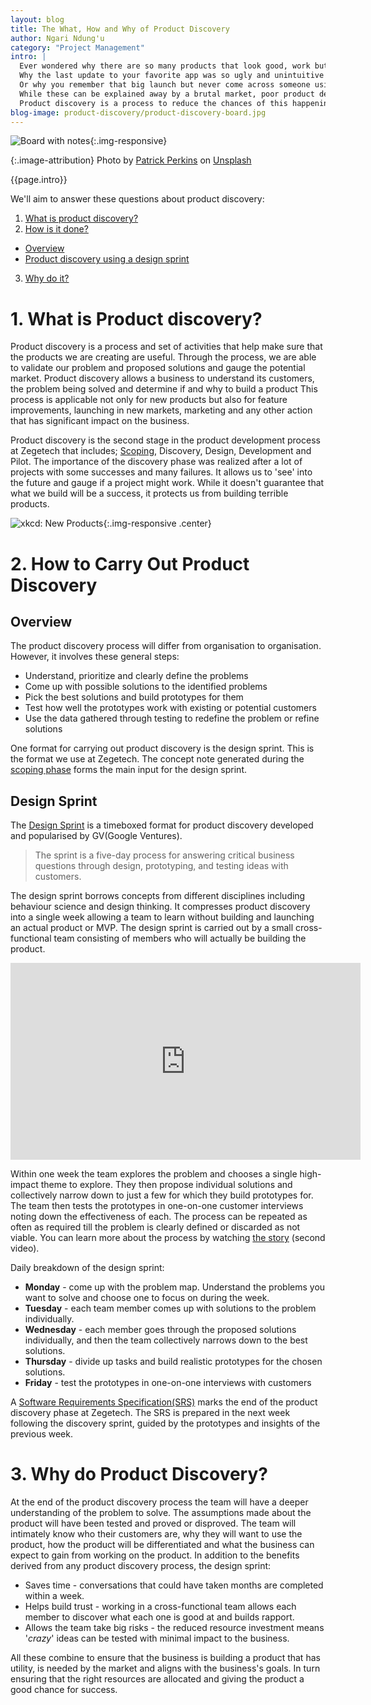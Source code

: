```yaml
---
layout: blog
title: The What, How and Why of Product Discovery
author: Ngari Ndung'u
category: "Project Management"
intro: |
  Ever wondered why there are so many products that look good, work but don't work well for you?
  Why the last update to your favorite app was so ugly and unintuitive you almost ditched it?
  Or why you remember that big launch but never come across someone using the product?
  While these can be explained away by a brutal market, poor product development plays a large part.
  Product discovery is a process to reduce the chances of this happening to you, and gives your product a better shot at success.
blog-image: product-discovery/product-discovery-board.jpg
---
```

![Board with notes](/assets/images/blog/{{page.blog-image}}){:.img-responsive}

{:.image-attribution}
<span>Photo by <a href="https://unsplash.com/photos/ETRPjvb0KM0?utm_source=unsplash&amp;utm_medium=referral&amp;utm_content=creditCopyText">Patrick Perkins</a> on <a href="/search/photos/brainstorm?utm_source=unsplash&amp;utm_medium=referral&amp;utm_content=creditCopyText">Unsplash</a></span>

{{page.intro}}

We'll aim to answer these questions about product discovery:
1. [What is product discovery?](#1-product-discovery)
2. [How is it done?](#2-how-to-carry-out-product-discovery)
  - [Overview](#overview)
  - [Product discovery using a design sprint](#design-sprint)
3. [Why do it?](#3-why-do-product-discovery)

# 1. What is Product discovery?

Product discovery is a process and set of activities that help make sure that the products we are creating are useful.
Through the process, we are able to validate our problem and proposed solutions and gauge the potential market.
Product discovery allows a business to understand its customers, the problem being solved and determine if and why to build a product
This process is applicable not only for new products but also for feature improvements, launching in new markets, marketing and any other action that has significant impact on the business.

Product discovery is the second stage in the product development process at Zegetech that includes; [Scoping](2018-12-03-project-management-scoping-session.md
), Discovery, Design, Development and Pilot.
The importance of the discovery phase was realized after a lot of projects with some successes and many failures.
It allows us to 'see' into the future and gauge if a project might work. While it doesn't guarantee that what we build will be a success, it protects us from building terrible products.

![xkcd: New Products](https://imgs.xkcd.com/comics/new_products.png){:.img-responsive .center}

# 2. How to Carry Out Product Discovery

## Overview

The product discovery process will differ from organisation to organisation. However, it involves these general steps:
- Understand, prioritize and clearly define the problems
- Come up with possible solutions to the identified problems
- Pick the best solutions and build prototypes for them
- Test how well the prototypes work with existing or potential customers
- Use the data gathered through testing to redefine the problem or refine solutions

One format for carrying out product discovery is the design sprint. This is the format we use at Zegetech.
The concept note generated during the [scoping phase](2018-12-03-project-management-scoping-session.md) forms the main input for the design sprint.

## Design Sprint

The [Design Sprint](http://www.gv.com/sprint/) is a timeboxed format for product discovery developed and popularised by GV(Google Ventures).

> The sprint is a five-day process for answering critical business questions through design, prototyping, and testing ideas with customers.

The design sprint borrows concepts from different disciplines including behaviour science and design thinking.
It compresses product discovery into a single week allowing a team to learn without building and launching an actual product or MVP.
The design sprint is carried out by a small cross-functional team consisting of members who will actually be building the product.

<p class="video-container">
  <iframe width="560" height="315" src="https://www.youtube.com/embed/K2vSQPh6MCE" frameborder="0" allowfullscreen></iframe>
</p>

Within one week the team explores the problem and chooses a single high-impact theme to explore.
They then propose individual solutions and collectively narrow down to just a few for which they build prototypes for.
The team then tests the prototypes in one-on-one customer interviews noting down the effectiveness of each. 
The process can be repeated as often as required till the problem is clearly defined or discarded as not viable.
You can learn more about the process by watching [the story](https://www.thesprintbook.com/videos/) (second video).

Daily breakdown of the design sprint:
- **Monday** - come up with the problem map. Understand the problems you want to solve and choose one to focus on during the week.
- **Tuesday** - each team member comes up with solutions to the problem individually.
- **Wednesday** - each member goes through the proposed solutions individually, and then the team collectively narrows down to the best solutions.
- **Thursday** - divide up tasks and build realistic prototypes for the chosen solutions.
- **Friday** - test the prototypes in one-on-one interviews with customers

A [Software Requirements Specification(SRS)](https://en.wikipedia.org/wiki/Software_requirements_specification) marks the end of the product discovery phase at Zegetech.
The SRS is prepared in the next week following the discovery sprint, guided by the prototypes and insights of the previous week.

# 3. Why do Product Discovery?

At the end of the product discovery process the team will have a deeper understanding of the problem to solve.
The assumptions made about the product will have been tested and proved or disproved.
The team will intimately know who their customers are, why they will want to use the product, how the product will be differentiated and what the business can expect to gain from working on the product.
In addition to the benefits derived from any product discovery process, the design sprint:
- Saves time - conversations that could have taken months are completed within a week.
- Helps build trust - working in a cross-functional team allows each member to discover what each one is good at and builds rapport.
- Allows the team take big risks - the reduced resource investment means '*crazy*' ideas can be tested with minimal impact to the business.

All these combine to ensure that the business is building a product that has utility, is needed by the market and aligns with the business's goals.
In turn ensuring that the right resources are allocated and giving the product a good chance for success.

